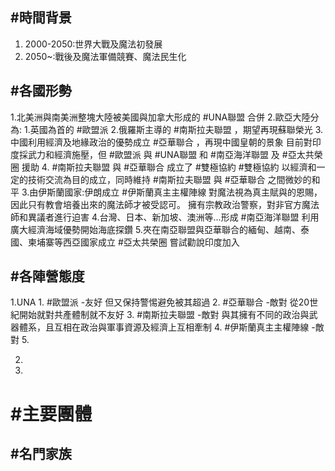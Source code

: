 
## #時間背景 
1. 2000-2050:世界大戰及魔法初發展
2. 2050~:戰後及魔法軍備競賽、魔法民生化
## #各國形勢
1.北美洲與南美洲整塊大陸被美國與加拿大形成的 #UNA聯盟 合併
2.歐亞大陸分為:
	1.英國為首的 #歐盟派
	2.俄羅斯主導的 #南斯拉夫聯盟 ，期望再現蘇聯榮光
	3.中國利用經濟及地緣政治的優勢成立 #亞華聯合 ，再現中國皇朝的景象
		目前對印度採武力和經濟施壓，但 #歐盟派 與 #UNA聯盟 和 #南亞海洋聯盟 及 #亞太共榮圈 援助
	4. #南斯拉夫聯盟 與 #亞華聯合 成立了  #雙極協約
		#雙極協約 以經濟和一定的技術交流為目的成立，同時維持 #南斯拉夫聯盟 與 #亞華聯合 之間微妙的和平
3.由伊斯蘭國家:伊朗成立 #伊斯蘭真主主權陣線
		對魔法視為真主賦與的恩賜，因此只有教會培養出來的魔法師才被受認可。
		擁有宗教政治警察，對非官方魔法師和異議者進行迫害
4.台灣、日本、新加坡、澳洲等...形成 #南亞海洋聯盟
	利用廣大經濟海域優勢開始海底探鑽
5.夾在南亞聯盟與亞華聯合的緬甸、越南、泰國、柬埔寨等西亞國家成立 #亞太共榮圈
	嘗試勸說印度加入
## #各陣營態度
1.UNA
	1. #歐盟派 -友好
		但又保持警惕避免被其超過
	2. #亞華聯合 -敵對
		從20世紀開始就對共產體制就不友好
	3. #南斯拉夫聯盟 -敵對
		與其擁有不同的政治與武器體系，且互相在政治與軍事資源及經濟上互相牽制
	4. #伊斯蘭真主主權陣線 -敵對
	5. 
	
2.
3.

# #主要團體


## #名門家族